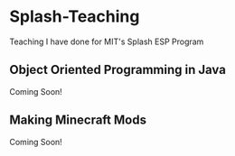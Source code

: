 # Splash-Teaching
Teaching I have done for MIT's Splash ESP Program

## Object Oriented Programming in Java

Coming Soon!

## Making Minecraft Mods

Coming Soon!
